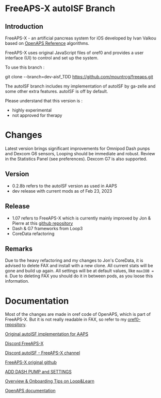 # FreeAPS-X autoISF Branch

## Introduction

FreeAPS-X - an artificial pancreas system for iOS developed by Ivan Valkou based on [OpenAPS Reference](https://github.com/openaps/oref0) algorithms.

FreeAPS-X uses original JavaScript files of oref0 and provides a user interface (UI) to control and set up the system.


To use this branch :

git clone --branch=dev-aisf_TDD https://github.com/mountrcg/freeaps.git

The autoISF branch includes my implementation of autoISF by ga-zelle and some other extra features. autoISF is off by default.

Please understand that this version is :
- highly experimental
- not approved for therapy

# Changes

Latest version brings significant improvements for Omnipod Dash punps and Dexcom G6 sensors, Looping should be immediate and robust. Review in the Statistics Panel (see preferences). Dexcom G7 is also supported.

## Version
- 0.2.8b refers to the autoISF version as used in AAPS
- dev release with current mods as of Feb 23, 2023

## Release
- 1.07 refers to FreeAPS-X which is currently mainly improved by Jon & Pierre at this [github repository](https://github.com/Jon-b-m/freeaps)
- Dash & G7 frameworks from Loop3
- CoreData refactoring

## Remarks
Due to the heavy refactoring and my changes to Jon's CoreData, it is advised to delete FAX and install with a new clone. All current stats will be gone and build up again. All settings will be at default values, like `maxIOB = 0`. Due to deleting FAX you should do it in between pods, as you loose this information.



# Documentation

Most of the changes are made in oref code of OpenAPS, which is part of FreeAPS-X. But it is not really readable in FAX, so refer to my [oref0-repository](https://github.com/mountrcg/oref0/tree/dev_aisf_TDD).

[Original autoISF implementation for AAPS](https://github.com/ga-zelle/autoISF)

[Discord FreeAPS-X ](https://discord.com/channels/1020905149037813862/1021578455839682560)

[Discord autoISF - FreeAPS-X channel](https://discord.com/channels/953929437894803478/1025731124615458848)

[FreeAPS-X original github](https://github.com/ivalkou/freeaps)

[ADD DASH PUMP and SETTINGS](https://loopkit.github.io/loopdocs/loop-3/omnipod/)

[Overview & Onboarding Tips on Loop&Learn](https://www.loopandlearn.org/freeaps-x/)

[OpenAPS documentation](https://openaps.readthedocs.io/en/latest/)
